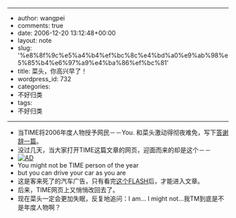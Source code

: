 - --
- author: wangpei
- comments: true
- date: 2006-12-20 13:12:48+00:00
- layout: note
- slug: '%e8%8f%9c%e5%a4%b4%ef%bc%8c%e4%bd%a0%e9%ab%98%e5%85%b4%e6%97%a9%e4%ba%86%ef%bc%81'
- title: 菜头，你高兴早了！
- wordpress_id: 732
- categories:
- 不好归类
- tags:
- 不好归类
- --
- 当TIME将2006年度人物授予网民－－You. 和菜头激动得彻夜难免，写下[答谢辞一篇](http://www.caobian.info/?p=1542)。
- 没过几天，当大家打开TIME这篇文章的网页，迎面而来的却是这个－－
- [![AD](http://static.flickr.com/135/328089021_9af2b01150_m.jpg)](http://cache.ultramercial.com/d/005-434/chrysler_flash.html)
- You might not be TIME person of the year
- but you can drive your car as you are
- 这是客来死了的汽车广告，只有看完[这个FLASH](http://cache.ultramercial.com/d/005-434/chrysler_flash.html)后，才能进入文章。
- 后来，TIME网页上又悄悄改回去了。
- 现在菜头一定会更加失眠，反复地追问：I am... I might not...我TM到底是不是年度人物啊？
